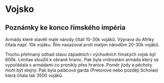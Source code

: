 # Vojsko

## Poznámky ke konco římského impéria
Armády které stavěli malé národy čítali 10-30k vojáků. Výprava do Afriky čítala např. 10k vojáku. Řím nasazoval proti malým národům 20-30k vojáků.

Trochu přehnaný odhad stavu západních i východních římských vojsk byl 600k. Limitae sloužili k obraně hranic. Pak byla vnitrostání armáda který se vypořádala s armádami co pronikly přes hranice. Poměr jízdy a pěchoty mohl být stejný. Pak byla palácová garda (Pretorové nebo později Scholae) která čítala tak 3500 vojáků.